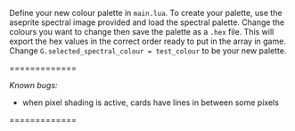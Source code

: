 Define your new colour palette in `main.lua`.
To create your palette, use the aseprite spectral image provided and load the spectral palette.
Change the colours you want to change then save the palette as a `.hex` file. This will export the hex values in the correct order ready to put in the array in game.
Change `G.selected_spectral_colour = test_colour` to be your new palette.

=============

*Known bugs:*
- when pixel shading is active, cards have lines in between some pixels

=============
